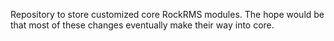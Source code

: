Repository to store customized core RockRMS modules. The hope would be
that most of these changes eventually make their way into core.